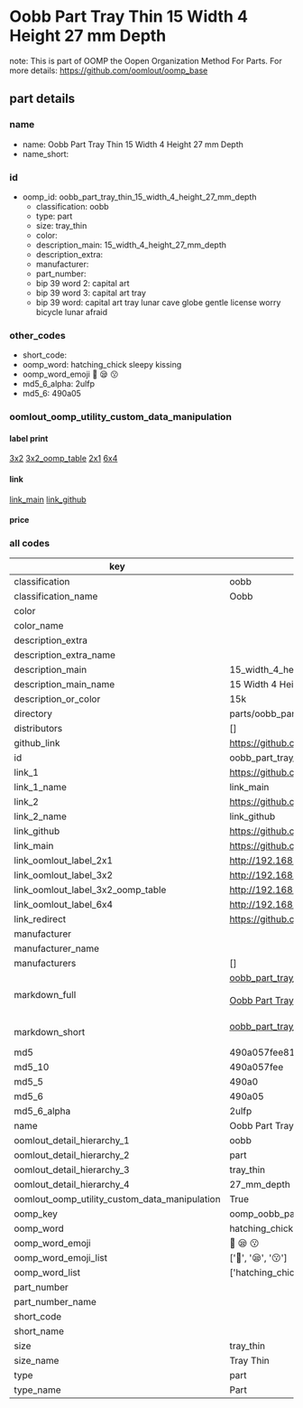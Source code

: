 # Oobb Part Tray Thin 15 Width 4 Height 27 mm Depth  

note: This is part of OOMP the Oopen Organization Method For Parts. For more details: https://github.com/oomlout/oomp_base

##  part details
  







### name
* name: Oobb Part Tray Thin 15 Width 4 Height 27 mm Depth
* name_short: 
### id
* oomp_id: oobb_part_tray_thin_15_width_4_height_27_mm_depth
  * classification: oobb
  * type: part
  * size: tray_thin
  * color: 
  * description_main: 15_width_4_height_27_mm_depth
  * description_extra: 
  * manufacturer: 
  * part_number: 
  * bip 39 word 2: capital art
  * bip 39 word 3: capital art tray
  * bip 39 word: capital art tray lunar cave globe gentle license worry bicycle lunar afraid

### other_codes
* short_code: 
* oomp_word: hatching_chick sleepy kissing
* oomp_word_emoji :hatching_chick: :sleepy: :kissing:
* md5_6_alpha: 2ulfp
* md5_6: 490a05






### oomlout_oomp_utility_custom_data_manipulation
#### label print
[3x2](http://192.168.1.245:1112/?label=oomp%202ulfp)
[3x2_oomp_table](http://192.168.1.108:1112/?label=oomp%202ulfp)
[2x1](http://192.168.1.242:1112/?label=oomp%202ulfp)
[6x4](http://192.168.1.55:1112/?label=oomp%202ulfp)    

#### link

[link_main](https://github.com/oomlout/oomlout_oomp_version_1_messy/tree/main/parts/oobb_part_tray_thin_15_width_4_height_27_mm_depth) [link_github](https://github.com/oomlout/oomlout_oomp_version_1_messy/tree/main/parts/oobb_part_tray_thin_15_width_4_height_27_mm_depth)                             

#### price







### all codes 
| key | value |  
| --- | --- |  
| classification | oobb |  
| classification_name | Oobb |  
| color |  |  
| color_name |  |  
| description_extra |  |  
| description_extra_name |  |  
| description_main | 15_width_4_height_27_mm_depth |  
| description_main_name | 15 Width 4 Height 27 mm Depth |  
| description_or_color | 15k |  
| directory | parts/oobb_part_tray_thin_15_width_4_height_27_mm_depth |  
| distributors | [] |  
| github_link | https://github.com/oomlout/oomlout_oomp_part_src/tree/main/parts/oobb_part_tray_thin_15_width_4_height_27_mm_depth |  
| id | oobb_part_tray_thin_15_width_4_height_27_mm_depth |  
| link_1 | https://github.com/oomlout/oomlout_oomp_version_1_messy/tree/main/parts/oobb_part_tray_thin_15_width_4_height_27_mm_depth |  
| link_1_name | link_main |  
| link_2 | https://github.com/oomlout/oomlout_oomp_version_1_messy/tree/main/parts/oobb_part_tray_thin_15_width_4_height_27_mm_depth |  
| link_2_name | link_github |  
| link_github | https://github.com/oomlout/oomlout_oomp_version_1_messy/tree/main/parts/oobb_part_tray_thin_15_width_4_height_27_mm_depth |  
| link_main | https://github.com/oomlout/oomlout_oomp_version_1_messy/tree/main/parts/oobb_part_tray_thin_15_width_4_height_27_mm_depth |  
| link_oomlout_label_2x1 | http://192.168.1.242:1112/?label=oomp%202ulfp |  
| link_oomlout_label_3x2 | http://192.168.1.245:1112/?label=oomp%202ulfp |  
| link_oomlout_label_3x2_oomp_table | http://192.168.1.108:1112/?label=oomp%202ulfp |  
| link_oomlout_label_6x4 | http://192.168.1.55:1112/?label=oomp%202ulfp |  
| link_redirect | https://github.com/oomlout/oomlout_oomp_version_1_messy/tree/main/parts/oobb_part_tray_thin_15_width_4_height_27_mm_depth |  
| manufacturer |  |  
| manufacturer_name |  |  
| manufacturers | [] |  
| markdown_full | [oobb_part_tray_thin_15_width_4_height_27_mm_depth](none)<br>[](none)<br>[Oobb Part Tray Thin 15 Width 4 Height 27 Mm Depth](none)<br><br> |  
| markdown_short | [oobb_part_tray_thin_15_width_4_height_27_mm_depth](none)<br><br> |  
| md5 | 490a057fee812c258d126851cf433110 |  
| md5_10 | 490a057fee |  
| md5_5 | 490a0 |  
| md5_6 | 490a05 |  
| md5_6_alpha | 2ulfp |  
| name | Oobb Part Tray Thin 15 Width 4 Height 27 mm Depth |  
| oomlout_detail_hierarchy_1 | oobb |  
| oomlout_detail_hierarchy_2 | part |  
| oomlout_detail_hierarchy_3 | tray_thin |  
| oomlout_detail_hierarchy_4 | 27_mm_depth |  
| oomlout_oomp_utility_custom_data_manipulation | True |  
| oomp_key | oomp_oobb_part_tray_thin_15_width_4_height_27_mm_depth |  
| oomp_word | hatching_chick sleepy kissing |  
| oomp_word_emoji | :hatching_chick: :sleepy: :kissing: |  
| oomp_word_emoji_list | [':hatching_chick:', ':sleepy:', ':kissing:'] |  
| oomp_word_list | ['hatching_chick', 'sleepy', 'kissing'] |  
| part_number |  |  
| part_number_name |  |  
| short_code |  |  
| short_name |  |  
| size | tray_thin |  
| size_name | Tray Thin |  
| type | part |  
| type_name | Part |  
